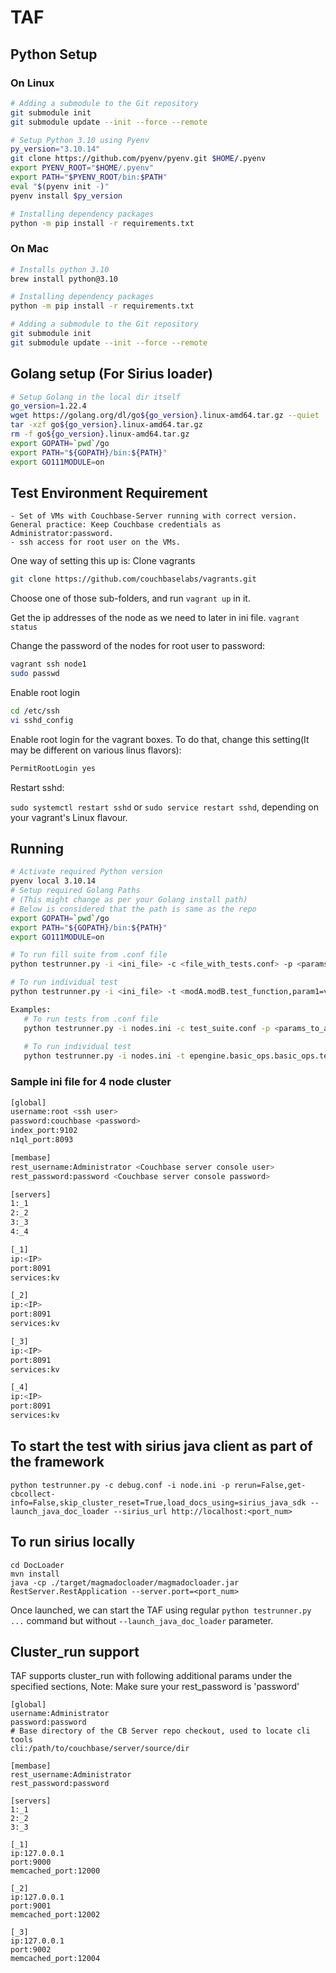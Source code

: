 # TAF

## Python Setup

### On Linux

```bash
# Adding a submodule to the Git repository
git submodule init
git submodule update --init --force --remote

# Setup Python 3.10 using Pyenv
py_version="3.10.14"
git clone https://github.com/pyenv/pyenv.git $HOME/.pyenv
export PYENV_ROOT="$HOME/.pyenv"
export PATH="$PYENV_ROOT/bin:$PATH"
eval "$(pyenv init -)"
pyenv install $py_version

# Installing dependency packages
python -m pip install -r requirements.txt
```

### On Mac

```bash
# Installs python 3.10
brew install python@3.10

# Installing dependency packages
python -m pip install -r requirements.txt

# Adding a submodule to the Git repository
git submodule init
git submodule update --init --force --remote
```

## Golang setup (For Sirius loader)

```bash
# Setup Golang in the local dir itself
go_version=1.22.4
wget https://golang.org/dl/go${go_version}.linux-amd64.tar.gz --quiet
tar -xzf go${go_version}.linux-amd64.tar.gz
rm -f go${go_version}.linux-amd64.tar.gz
export GOPATH=`pwd`/go
export PATH="${GOPATH}/bin:${PATH}"
export GO111MODULE=on
```

## Test Environment Requirement

```
- Set of VMs with Couchbase-Server running with correct version. General practice: Keep Couchbase credentials as Administrator:password.
- ssh access for root user on the VMs.
```

One way of setting this up is:
Clone vagrants

```bash 
git clone https://github.com/couchbaselabs/vagrants.git
```

Choose one of those sub-folders, and run `vagrant up` in it.

Get the ip addresses of the node as we need to later in ini file.
	`vagrant status`

Change the password of the nodes for root user to password:

```bash
vagrant ssh node1
sudo passwd
```

Enable root login

```bash
cd /etc/ssh
vi sshd_config
```

Enable root login for the vagrant boxes. To do that, change this setting(It may be different on various linus flavors):

```bash
PermitRootLogin yes
```

Restart sshd:

`sudo systemctl restart sshd` or `sudo service restart sshd`, depending on your vagrant's Linux flavour.

## Running

```bash
# Activate required Python version
pyenv local 3.10.14
# Setup required Golang Paths 
# (This might change as per your Golang install path)
# Below is considered that the path is same as the repo
export GOPATH=`pwd`/go
export PATH="${GOPATH}/bin:${PATH}"
export GO111MODULE=on

# To run fill suite from .conf file
python testrunner.py -i <ini_file> -c <file_with_tests.conf> -p <params_to_all_test=val1,...>

# To run individual test 
python testrunner.py -i <ini_file> -t <modA.modB.test_function,param1=v1,params2=v2,...> -p <params_to_all_test=val1,...>

Examples:
   # To run tests from .conf file
   python testrunner.py -i nodes.ini -c test_suite.conf -p <params_to_all_test=val1,...>
   
   # To run individual test
   python testrunner.py -i nodes.ini -t epengine.basic_ops.basic_ops.test_doc_size,nodes_init=1 -p durability=MAJORITY,get-cbcollect-info=True
```

### Sample ini file for 4 node cluster

```bash
[global]
username:root <ssh user>
password:couchbase <password>
index_port:9102
n1ql_port:8093

[membase]
rest_username:Administrator <Couchbase server console user>
rest_password:password <Couchbase server console password>

[servers]
1:_1
2:_2
3:_3
4:_4

[_1]
ip:<IP>
port:8091
services:kv

[_2]
ip:<IP>
port:8091
services:kv

[_3]
ip:<IP>
port:8091
services:kv

[_4]
ip:<IP>
port:8091
services:kv
```

## To start the test with sirius java client as part of the framework
```
python testrunner.py -c debug.conf -i node.ini -p rerun=False,get-cbcollect-info=False,skip_cluster_reset=True,load_docs_using=sirius_java_sdk --launch_java_doc_loader --sirius_url http://localhost:<port_num>
```

## To run sirius locally
```
cd DocLoader
mvn install
java -cp ./target/magmadocloader/magmadocloader.jar RestServer.RestApplication --server.port=<port_num>
```
Once launched, we can start the TAF using regular `python testrunner.py ...` command but without `--launch_java_doc_loader` parameter.

## Cluster_run support
TAF supports cluster_run with following additional params under the specified sections,
Note: Make sure your rest_password is 'password'

```
[global]
username:Administrator
password:password
# Base directory of the CB Server repo checkout, used to locate cli tools
cli:/path/to/couchbase/server/source/dir

[membase]
rest_username:Administrator
rest_password:password

[servers]
1:_1
2:_2
3:_3

[_1]
ip:127.0.0.1
port:9000
memcached_port:12000

[_2]
ip:127.0.0.1
port:9001
memcached_port:12002

[_3]
ip:127.0.0.1
port:9002
memcached_port:12004
```
